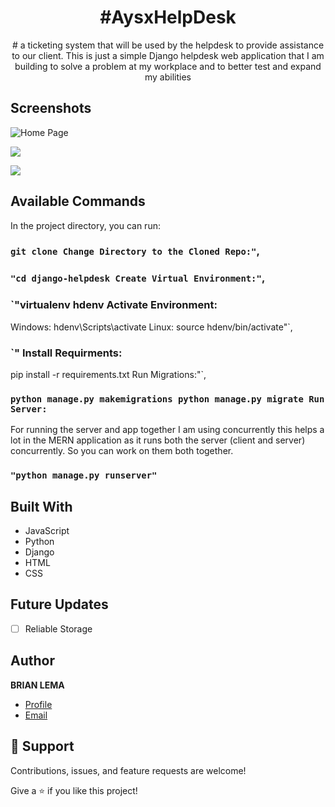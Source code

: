 

<h1 align="center">#AysxHelpDesk</h1>




<p align="center"># a ticketing system that will be used by the helpdesk to provide assistance to our client. This is just a simple Django helpdesk web application that I am building to solve a problem at my workplace and to better test and expand my abilities
</p>

<!-- ## Links

- [Repo](https://github.com/Rohit19060/<project-name> "<project-name> Repo")

- [Live](<Homepage url> "Live View")

- [Bugs](https://github.com/Rohit19060/<project-name>/issues "Issues Page")

- [API](<API Link> "API") -->

## Screenshots

![Home Page](/screenshots/1.png "Home Page")
  
![](/screenshots/2.png)

![](/screenshots/3.png)

## Available Commands

In the project directory, you can run:

### `git clone Change Directory to the Cloned Repo:"`,
<!-- 
The app is built using `create-react-app` so this command Runs the app in Development mode. Open [http://localhost:3000](http://localhost:3000) to view it in the browser. You also need to run the server file as well to completely run the app. The page will reload if you make edits.
You will also see any lint errors in the console. -->

### `"cd django-helpdesk Create Virtual Environment:"`,

<!-- Builds the app for production to the `build` folder. It correctly bundles React in production mode and optimizes the build for the best performance. The build is minified and the filenames include the hashes. Your app will be ready to deploy! -->

### `"virtualenv hdenv Activate Environment:

Windows: hdenv\Scripts\activate Linux: source hdenv/bin/activate"`,

<!-- Launches the test runner in the interactive watch mode. -->

### `" Install Requirments:

pip install -r requirements.txt Run Migrations:"`,

### `python manage.py makemigrations python manage.py migrate Run Server:`

For running the server and app together I am using concurrently this helps a lot in the MERN application as it runs both the server (client and server) concurrently. So you can work on them both together.

### `"python manage.py runserver"`

<!-- For running the server file on you can use this command. -->



## Built With

- JavaScript
- Python
- Django
- HTML
- CSS

## Future Updates

- [ ] Reliable Storage

## Author

**BRIAN LEMA**

- [Profile](https://github.com/"b-lemy")
- [Email](lemabrian1234@gmail.com "Hi!")
<!-- - [Website](https://kingtechnologies.in "Welcome") -->

## 🤝 Support

Contributions, issues, and feature requests are welcome!

Give a ⭐️ if you like this project!













